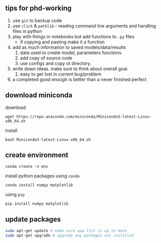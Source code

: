 ## tips for phd-working

1. use `git` to backup code
2. use `click` & `pathlib` - reading command line arguments and handling files in python
3. play with things in notebooks but add functions to `.py` files
	- if copying and pasting make it a function
4. add as much information to saved models/data/results
	1. data used to create model, parameters functions
	2. add copy of source code 
	3. use configs and copy ot directory.
5. write down ideas. make sure to think about overall goal. 
	1. easy to get lost in current bug/problem
6. a completed good enough is better than a never finished perfect




## download miniconda

download
```
wget https://repo.anaconda.com/miniconda/Miniconda3-latest-Linux-x86_64.sh
```

install
```
bash Miniconda3-latest-Linux-x86_64.sh
```

## create environment
```
conda create -n env 
```
install python packages
using `conda`
```
conda install numpy matplotlib 
```

using `pip`
```
pip install numpy matplotlib
```


## update packages
``` bash
sudo apt-get update # make sure app list is up to date
sudo apt-get upgrade # upgrade any packages not installed
```


